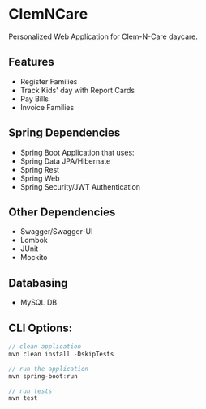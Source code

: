 # ClemNCare
Personalized Web Application for Clem-N-Care daycare.

## Features
* Register Families
* Track Kids' day with Report Cards
* Pay Bills
* Invoice Families


## Spring Dependencies
* Spring Boot Application that uses:
* Spring Data JPA/Hibernate
* Spring Rest
* Spring Web
* Spring Security/JWT Authentication

## Other Dependencies
* Swagger/Swagger-UI
* Lombok
* JUnit
* Mockito

## Databasing
* MySQL DB


## CLI Options:
```java
// clean application
mvn clean install -DskipTests

// run the application
mvn spring-boot:run

// run tests
mvn test
```
